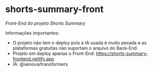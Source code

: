 # shorts-summary-front

*Front-End do projeto Shorts Summary*

Informações importantes:
- O projeto não tem o deploy pois a IA usada é muito pesada e as plataformas gratuitas não suportam o arquivo do Back-End.
- Projeto em deploy apenas o Front-End: https://shorts-summary-frontend.netlify.app
- IA: @xenova/transformers
